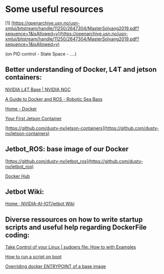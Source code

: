 # Some useful resources

[1] [https://openarchive.usn.no/usn-xmlui/bitstream/handle/11250/2647304/MasterSolvang2019.pdf?sequence=1&isAllowed=y](https://openarchive.usn.no/usn-xmlui/bitstream/handle/11250/2647304/MasterSolvang2019.pdf?sequence=1&isAllowed=y)

(on PID control - State Space - ....)

## Better understanding of Docker, L4T and jetson containers:

[NVIDIA L4T Base | NVIDIA NGC](https://catalog.ngc.nvidia.com/orgs/nvidia/containers/l4t-base)

[A Guide to Docker and ROS - Robotic Sea Bass](https://roboticseabass.com/2021/04/21/docker-and-ros/)

[Home - Docker](https://www.docker.com/)

[Your First Jetson Container](https://developer.nvidia.com/embedded/learn/tutorials/jetson-container)

[https://github.com/dusty-nv/jetson-containers](https://github.com/dusty-nv/jetson-containers)

## Jetbot_ROS: base image of our Docker

[https://github.com/dusty-nv/jetbot_ros](https://github.com/dusty-nv/jetbot_ros)

[Docker Hub](https://hub.docker.com/r/dustynv/jetbot_ros/tags)

## Jetbot Wiki:

[Home · NVIDIA-AI-IOT/jetbot Wiki](https://github.com/NVIDIA-AI-IOT/jetbot/wiki)

## Diverse ressources on how to write startup scripts and useful help regarding DockerFile coding:

[Take Control of your Linux | sudoers file: How to with Examples](https://www.garron.me/en/linux/visudo-command-sudoers-file-sudo-default-editor.html)

[How to run a script on boot](https://forums.developer.nvidia.com/t/how-to-run-a-script-on-boot/108411/3)

[Overriding docker ENTRYPOINT of a base image](https://mariosk.wordpress.com/2019/08/18/overriding-docker-entrypoint-of-a-base-image/)

